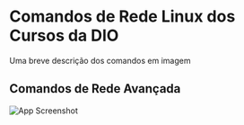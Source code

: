 # Comandos de Rede Linux dos Cursos da DIO

Uma breve descrição dos comandos em imagem

## Comandos de Rede Avançada

![App Screenshot](https://i.imgur.com/K4UUyRs.png)

